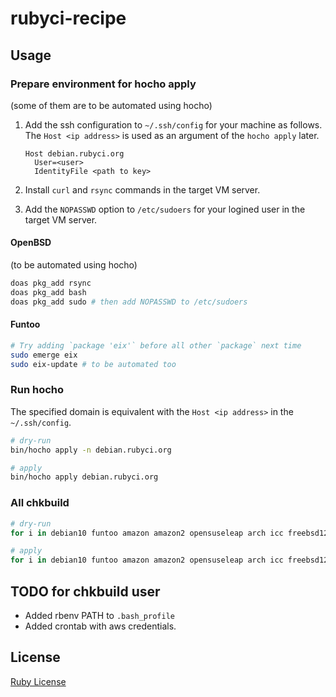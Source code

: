 # rubyci-recipe

## Usage

### Prepare environment for hocho apply
(some of them are to be automated using hocho)

1. Add the ssh configuration to `~/.ssh/config` for your machine as follows. The `Host <ip address>` is used as an argument of the `hocho apply` later.

    ```
    Host debian.rubyci.org
      User=<user>
      IdentityFile <path to key>
    ```

2. Install `curl` and `rsync` commands in the target VM server.
3. Add the `NOPASSWD` option to `/etc/sudoers` for your logined user in the target VM server.

#### OpenBSD
(to be automated using hocho)

```bash
doas pkg_add rsync
doas pkg_add bash
doas pkg_add sudo # then add NOPASSWD to /etc/sudoers
```

#### Funtoo

```bash
# Try adding `package 'eix'` before all other `package` next time
sudo emerge eix
sudo eix-update # to be automated too
```

### Run hocho

The specified domain is equivalent with the `Host <ip address>` in the `~/.ssh/config`.

```bash
# dry-run
bin/hocho apply -n debian.rubyci.org

# apply
bin/hocho apply debian.rubyci.org
```

### All chkbuild

```bash
# dry-run
for i in debian10 funtoo amazon amazon2 opensuseleap arch icc freebsd12 fedora31 fedora32 centos7 debian9 debian openbsd ubuntu1804 ubuntu2004 ubuntu riscv graviton2 arm64-neoverse-n1 ppc64le s390x; do bundle exec hocho apply -n "${i}.rubyci.org"; done

# apply
for i in debian10 funtoo amazon amazon2 opensuseleap arch icc freebsd12 fedora31 fedora32 centos7 debian9 debian openbsd ubuntu1804 ubuntu2004 ubuntu riscv graviton2 arm64-neoverse-n1 ppc64le s390x; do bundle exec hocho apply "${i}.rubyci.org"; done
```

## TODO for chkbuild user

* Added rbenv PATH to `.bash_profile`
* Added crontab with aws credentials.

## License

[Ruby License](https://www.ruby-lang.org/en/about/license.txt)
